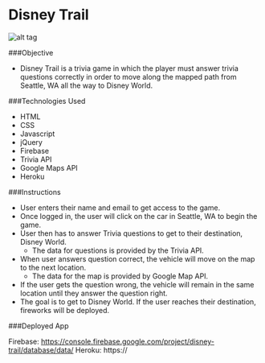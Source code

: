 # Disney Trail

![alt tag](https://github.com/clsepulveda/ForkThisProject/blob/master/assets/images/Screen%20Shot%202016-08-24%20at%2011.24.00%20PM.png)

###Objective
* Disney Trail is a trivia game in which the player must answer trivia questions correctly in order to move along the mapped path from Seattle, WA all the way to Disney World.

###Technologies Used
* HTML
* CSS
* Javascript
* jQuery
* Firebase
* Trivia API
* Google Maps API
* Heroku

###Instructions

* User enters their name and email to get access to the game.
* Once logged in, the user will click on the car in Seattle, WA to begin the game.
* User then has to answer Trivia questions to get to their destination, Disney World. 
	* The data for questions is provided by the Trivia API.
* When user answers question correct, the vehicle will move on the map to the next location. 
  * The data for the map is provided by Google Map API.
* If the user gets the question wrong, the vehicle will remain in the same location until they answer the question right.
* The goal is to get to Disney World. If the user reaches their destination, fireworks will be deployed.


###Deployed App

Firebase: https://console.firebase.google.com/project/disney-trail/database/data/
Heroku: https://


